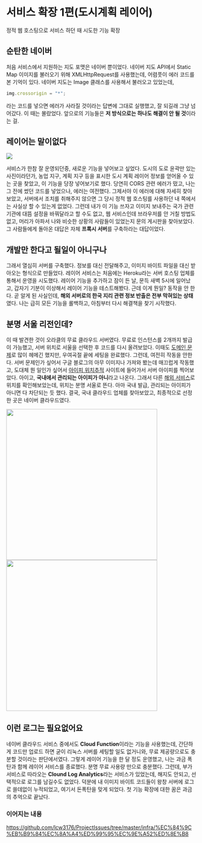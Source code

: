 # 서비스 확장 1편(도시계획 레이어)
정적 웹 호스팅으로 서비스 하던 때 시도한 기능 확장

## 순탄한 네이버
처음 서비스에서 지원하는 지도 포맷은 네이버 뿐이었다.
네이버 지도 API에서 Static Map 이미지를 불러오기 위해 XMLHttpRequest를 사용했는데, 어렴풋이 에러 코드를 본 기억이 있다.
네이버 지도는 Image 클래스를 사용해서 불러오고 있었는데, 
```javascript
img.crossorigin = "*";
```
라는 코드를 넣으면 에러가 사라질 것이라는 답변에 그대로 실행했고, 잘 되길래 그냥 넘어갔다. 이 때는 몰랐었다. 앞으로의 기능들은 <strong>저 방식으로는 하나도 해결이 안 될 것</strong>이라는 걸.

## 레이어는 말이없다
<img src="https://t1.daumcdn.net/cfile/blog/99E952455DAA73680B">

서비스가 한참 잘 운영되던중, 새로운 기능을 넣어보고 싶었다.
도시의 도로 윤곽만 있는 사진이라던가, 농업 지구, 계획 지구 등을 표시한 도시 계획 레이어 정보를 얻어올 수 있는 곳을 찾았고,
이 기능을 당장 넣어보기로 했다.
당연히 CORS 관련 에러가 떴고, 나는 그 전에 썼던 코드를 넣었으나, 에러는 여전했다.
그제서야 이 에러에 대해 자세히 찾아보았고, 서버에서 조치를 취해주지 않으면 그 당시 정적 웹 호스팅를 사용하던 내 쪽에서는 사실상 할 수 있는게 없었다.
그런데 내가 이 기능 쓰자고 이미지 보내주는 국가 관련 기관에 대뜸 설정을 바꿔달라고 할 수도 없고, 웹 서비스인데 브라우저를 안 거칠 방법도 없고, 머리가 아파서
나와 비슷한 상황의 사람들이 있었는지 문의 게시판을 찾아보았다.
그 사람들에게 돌아온 대답은 자체 <strong>프록시 서버</strong>를 구축하라는 대답이었다.

## 개발만 한다고 될일이 아니구나
그래서 열심히 서버를 구축했다. 정보를 대신 전달해주고, 이미지 바이트 파일을 대신 받아오는 형식으로 만들었다. 레이어 서비스는 처음에는 Heroku라는 서버 호스팅 업체를 통해서 운영을 시도했다.
레이어 기능을 추가하고 잠이 든 날, 문득 새벽 5시에 일어났고, 갑자기 기분이 이상해서 레이어 기능을 테스트해봤다. 근데 이게 뭔일? 동작을 안 한다. 곧 알게 된 사실인데, <strong>해외 서버로의 한국 지리 관련 정보 반출은 전부 막혀있는 상태</strong>였다. 나는 급히 모든 기능을 롤백하고, 아침부터 다시 해결책을 찾기 시작했다.

## 분명 서울 리전인데?
이 때 발견한 것이 오라클의 무료 클라우드 서버였다.
무료로 인스턴스를 2개까지 발급이 가능했고, 서버 위치로 서울을 선택한 후 코드를 다시 올려보았다. 이때도 <a href="#">도메인 문제</a>로 많이 헤메긴 했지만, 우여곡절 끝에 세팅을 완료했다.
그런데, 여전히 작동을 안한다. 서버 문제인가 싶어서 구글 블로그의 아무 이미지나 가져와 봤는데 매끄럽게 작동했고, 도대체 뭔 일인가 싶어서 <a href="https://mylocation.co.kr/">아이피 위치추적</a> 사이트에 들어가서 서버 아이피를 찍어보았다.
아이고, <strong>국내에서 관리되는 아이피가 아니</strong>라고 나온다. 그래서 다른 <a href="https://www.ip-tracker.org/">해외 서비스</a>로 위치를 확인해보았는데, 위치는 분명 서울로 뜬다. 아마 국내 발급, 관리되는 아이피가 아니면 다 차단되는 듯 했다. 결국, 국내 클라우드 업체를 찾아보았고, 최종적으로 선정한 곳은
네이버 클라우드였다.

<div>
<img src="https://user-images.githubusercontent.com/59993347/149279486-849e9dae-96fe-417f-bcd8-9d7347fb7612.jpg" width=400>
<img src="https://user-images.githubusercontent.com/59993347/149279488-e85265dc-57dd-4c64-988a-4d1c5d97487d.jpg" width=400>
</div>

## 이런 로그는 필요없어요
네이버 클라우드 서비스 중에서도 <strong>Cloud Function</strong>이라는 기능을 사용했는데, 간단하게 코드만 업로드 하면 굳이 리눅스 서버를 세팅할 일도 없거니와, 무료 제공량으로도 충분할 것이라는 판단에서였다. 그렇게 레이어 기능을 한 달 정도 운영했고, 나는 과금 폭탄과 함께 레이어 서비스를 종료했다.
분명 무료 사용량 만으로 충분했다. 그런데, 부가 서비스로 따라오는 <strong>Clound Log Analytics</strong>라는 서비스가 있었는데, 해지도 안되고, 선택적으로 로그를 남길수도 없었다. 덕분에 내 이미지 바이트 코드들이 왕창 서버에 로그로 쓸데없이 누적되었고, 여기서 돈폭탄을 맞게 되었다.
첫 기능 확장에 대한 꿈은 과금의 추억으로 끝났다. 

### 이어지는 내용
https://github.com/lcw3176/ProjectIssues/tree/master/infra/%EC%84%9C%EB%B9%84%EC%8A%A4%ED%99%95%EC%9E%A52%ED%8E%B8